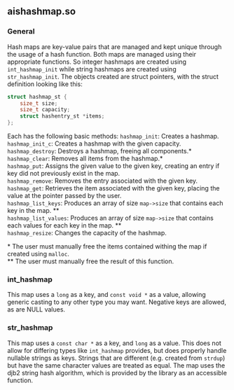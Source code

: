 ## aishashmap.so

### General
Hash maps are key-value pairs that are managed and kept unique through the usage of a hash function. Both maps are managed using their appropriate functions. So integer hashmaps are created using `int_hashmap_init`
while string hashmaps are created using `str_hashmap_init`. The objects created are struct pointers, with the
struct definition looking like this:
```c
struct hashmap_st {
    size_t size;
    size_t capacity;
    struct hashentry_st *items;
};
```

Each has the following basic methods:
`hashmap_init`: Creates a hashmap. <br>
`hashmap_init_c`: Creates a hashmap with the given capacity. <br>
`hashmap_destroy`: Destroys a hashmap, freeing all components.\* <br>
`hashmap_clear`: Removes all items from the hashmap.\* <br>
`hashmap_put`: Assigns the given value to the given key, creating an entry if key
did not previously exist in the map.<br>
`hashmap_remove`: Removes the entry associated with the given key. <br>
`hashmap_get`: Retrieves the item associated with the given key, placing the value at the
pointer passed by the user.<br>
`hashmap_list_keys`: Produces an array of size `map->size` that contains each key in the map. \*\*<br>
`hashmap_list_values`: Produces an array of size `map->size` that contains each values for each
key in the map. \*\*<br>
`hashmap_resize`: Changes the capacity of the hashmap.

\* The user must manually free the items contained withing the map if created using `malloc`. <br>
\*\* The user must manually free the result of this function. <br>

### int\_hashmap
This map uses a `long` as a key, and `const void *` as a value, allowing generic casting to
any other type you may want. Negative keys are allowed, as are NULL values.

### str\_hashmap
This map uses a `const char *` as a key, and `long` as a value. This does not allow for differing
types like `int_hashmap` provides, but does properly handle nullable strings as keys. Strings that
are different (e.g. created from `strdup`) but have the same character values are treated as equal.
The map uses the djb2 string hash algorithm, which is provided by the library as an accessible function.


